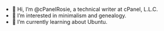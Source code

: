 - 👋 Hi, I’m @cPanelRosie, a technical writer at cPanel, L.L.C.
- 👀 I’m interested in minimalism and genealogy.
- 🌱 I’m currently learning about Ubuntu.

<!---
cPanelRosie/cPanelRosie is a ✨ special ✨ repository because its `README.md` (this file) appears on your GitHub profile.
You can click the Preview link to take a look at your changes.
--->
